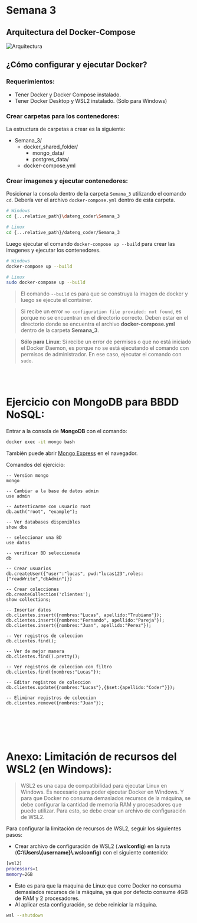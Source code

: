 # Semana 3

## Arquitectura del Docker-Compose

![Arquitectura](./images/arquitectura.png)

## ¿Cómo configurar y ejecutar Docker?

### **Requerimientos:**
* Tener Docker y Docker Compose instalado.
* Tener Docker Desktop y WSL2 instalado. (Sólo para Windows)


### **Crear carpetas para los contenedores:**
La estructura de carpetas a crear es la siguiente:
* Semana_3/
    * docker_shared_folder/
        * mongo_data/
        * postgres_data/
    * docker-compose.yml



### **Crear imagenes y ejecutar contenedores:**
Posicionar la consola dentro de la carpeta `Semana_3` utilizando el comando `cd`. Debería ver el archivo `docker-compose.yml` dentro de esta carpeta.

```bash
# Windows
cd {...relative_path}\dateng_coder\Semana_3
```
```bash
# Linux
cd {...relative_path}/dateng_coder/Semana_3
```

Luego ejecutar el comando `docker-compose up --build` para crear las imagenes y ejecutar los contenedores.

```bash
# Windows
docker-compose up --build
```
```bash
# Linux
sudo docker-compose up --build
```

> El comando `--build` es para que se construya la imagen de docker y luego se ejecute el container.

> Si recibe un error `no configuration file provided: not found`, es porque no se encuentran en el directorio correcto. Deben estar en el directorio donde se encuentra el archivo **docker-compose.yml** dentro de la carpeta **Semana_3**.

> **Sólo para Linux**: Si recibe un error de permisos o que no está iniciado el Docker Daemon, es porque no se está ejecutando el comando con permisos de administrador. En ese caso, ejecutar el comando con `sudo`.

<br>
<br>

# Ejercicio con MongoDB para BBDD NoSQL:
Entrar a la consola de **MongoDB** con el comando:
```bash
docker exec -it mongo bash
```

También puede abrir [Mongo Express](http://localhost:8081) en el navegador.

Comandos del ejercicio:
```
-- Version mongo
mongo

-- Cambiar a la base de datos admin
use admin

-- Autenticarme con usuario root
db.auth("root", "example");

-- Ver databases disponibles
show dbs

-- seleccionar una BD
use datos

-- verificar BD seleccionada
db

-- Crear usuarios
db.createUser({"user":"lucas", pwd:"lucas123",roles:["readWrite","dbAdmin"]})

-- Crear colecciones
db.createCollection('clientes');
show collections;

-- Insertar datos
db.clientes.insert({nombres:"Lucas", apellido:"Trubiano"});
db.clientes.insert({nombres:"Fernando", apellido:"Pareja"});
db.clientes.insert({nombres:"Juan", apellido:"Perez"});

-- Ver registros de coleccion
db.clientes.find();

-- Ver de mejor manera
db.clientes.find().pretty();

-- Ver registros de coleccion con filtro
db.clientes.find({nombres:"Lucas"});

-- Editar registros de coleccion
db.clientes.update({nombres:"Lucas"},{$set:{apellido:"Coder"}});

-- Eliminar registros de coleccion
db.clientes.remove({nombres:"Juan"});
```


<br>
<br>
<br>
<br>

# Anexo: Limitación de recursos del WSL2 (en Windows):

> WSL2 es una capa de compatibilidad para ejecutar Linux en Windows. Es necesario para poder ejecutar Docker en Windows. Y para que Docker no consuma demasiados recursos de la máquina, se debe configurar la cantidad de memoria RAM y procesadores que puede utilizar. Para esto, se debe crear un archivo de configuración de WSL2.

Para configurar la limitación de recursos de WSL2, seguir los siguientes pasos:

* Crear archivo de configuración de WSL2 (**.wslconfig**) en la ruta (**C:\Users\\{username}\\.wslconfig**) con el siguiente contenido:
```bash
[wsl2]
processors=1
memory=2GB
```
* Esto es para que la maquina de Linux que corre Docker no consuma demasiados recursos de la máquina, ya que por defecto consume 4GB de RAM y 2 procesadores.
* Al aplicar esta configuración, se debe reiniciar la máquina.
```bash
wsl --shutdown
```


<!-- ```bash
[wsl2]
processors=1
memory=2GB
swap=0
localhostForwarding=true
``` -->